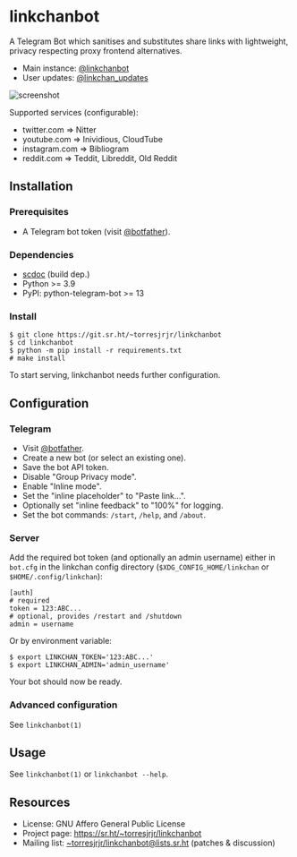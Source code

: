 linkchanbot
===========

A Telegram Bot which sanitises and substitutes share links
with lightweight, privacy respecting proxy frontend alternatives.

- Main instance: [@linkchanbot](https://t.me/linkchanbot)
- User updates: [@linkchan\_updates](https://t.me/linkchan_updates)

![screenshot](https://i.imgur.com/WnbOD5c.jpg)

Supported services (configurable):

- twitter.com => Nitter
- youtube.com => Inividious, CloudTube
- instagram.com => Bibliogram
- reddit.com => Teddit, Libreddit, Old Reddit


Installation
------------

### Prerequisites

- A Telegram bot token (visit [@botfather](https://t.me/botfather)).

### Dependencies

- [scdoc](https://sr.ht/~sircmpwn/scdoc) (build dep.)
- Python >= 3.9
- PyPI: python-telegram-bot >= 13

### Install

	$ git clone https://git.sr.ht/~torresjrjr/linkchanbot
	$ cd linkchanbot
	$ python -m pip install -r requirements.txt
	# make install

To start serving, linkchanbot needs further configuration.


Configuration
-------------

### Telegram

- Visit [@botfather](https://t.me/botfather).
- Create a new bot (or select an existing one).
- Save the bot API token.
- Disable "Group Privacy mode".
- Enable "Inline mode".
- Set the "inline placeholder" to "Paste link...".
- Optionally set "inline feedback" to "100%" for logging.
- Set the bot commands: `/start`, `/help`, and `/about`.

### Server

Add the required bot token (and optionally an admin username)
either in `bot.cfg` in the linkchan config directory
(`$XDG_CONFIG_HOME/linkchan` or `$HOME/.config/linkchan`):

	[auth]
	# required
	token = 123:ABC...
	# optional, provides /restart and /shutdown
	admin = username

Or by environment variable:

	$ export LINKCHAN_TOKEN='123:ABC...'
	$ export LINKCHAN_ADMIN='admin_username'

Your bot should now be ready.

### Advanced configuration

See `linkchanbot(1)`


Usage
-----

See `linkchanbot(1)` or `linkchanbot --help`.


Resources
---------

- License: GNU Affero General Public License
- Project page: <https://sr.ht/~torresjrjr/linkchanbot>
- Mailing list: <~torresjrjr/linkchanbot@lists.sr.ht> (patches & discussion)

